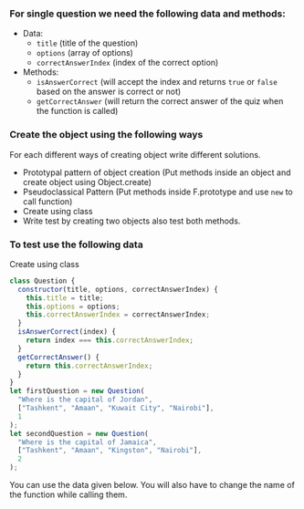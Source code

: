 ### For single question we need the following data and methods:

<!-- Yet to do -->

- Data:
  - `title` (title of the question)
  - `options` (array of options)
  - `correctAnswerIndex` (index of the correct option)
- Methods:
  - `isAnswerCorrect` (will accept the index and returns `true` or `false` based on the answer is correct or not)
  - `getCorrectAnswer` (will return the correct answer of the quiz when the function is called)
  <!-- d -->

### Create the object using the following ways

For each different ways of creating object write different solutions.

- Prototypal pattern of object creation (Put methods inside an object and create object using Object.create)
- Pseudoclassical Pattern (Put methods inside F.prototype and use `new` to call function)
- Create using class
- Write test by creating two objects also test both methods.

### To test use the following data

Create using class

```js
class Question {
  constructor(title, options, correctAnswerIndex) {
    this.title = title;
    this.options = options;
    this.correctAnswerIndex = correctAnswerIndex;
  }
  isAnswerCorrect(index) {
    return index === this.correctAnswerIndex;
  }
  getCorrectAnswer() {
    return this.correctAnswerIndex;
  }
}
let firstQuestion = new Question(
  "Where is the capital of Jordan",
  ["Tashkent", "Amaan", "Kuwait City", "Nairobi"],
  1
);
let secondQuestion = new Question(
  "Where is the capital of Jamaica",
  ["Tashkent", "Amaan", "Kingston", "Nairobi"],
  2
);
```

You can use the data given below. You will also have to change the name of the function while calling them.

```js

```
